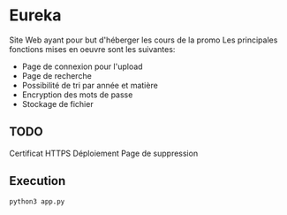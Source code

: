 # Eureka

Site Web ayant pour but d'héberger les cours de la promo
Les principales fonctions mises en oeuvre sont les suivantes:
- Page de connexion pour l'upload 
- Page de recherche
- Possibilité de tri par année et matière
- Encryption des mots de passe
- Stockage de fichier

## TODO

Certificat HTTPS
Déploiement
Page de suppression

## Execution

`python3 app.py`
